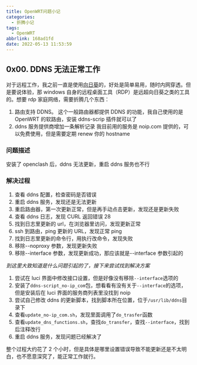 ```yaml
---
title: OpenWRT问题小记
categories:
  - 折腾小记
tags:
  - OpenWRT
abbrlink: 168ad1fd
date: 2022-05-13 11:53:59
---
```


## 0x00. DDNS 无法正常工作

对于远程工作，我之前一直是使用[向日葵](https://sunlogin.oray.com/)的，好处是简单易用，随时内网穿透。但是要说体验，那 windows 自身的远程桌面工具（RDP）是远超向日葵之类的工具的。想要 rdp 家庭网络，需要折腾几个东西：

1. 路由支持 DDNS。
   这个一般路由器都提供 DDNS 的功能，我自己使用的是 OpenWRT 的软路由，安装 ddns-scrip 插件就可以了
2. ddns 服务提供商增加一条解析记录
   我目前用的服务是 noip.com 提供的，可以免费使用，但是需要定期 renew 你的 hostname

<!--more-->

### 问题描述

安装了 openclash 后，ddns 无法更新，重启 ddns 服务也不行

### 解决过程

1. 查看 ddns 配置，检查密码是否错误
2. 重启 ddns 服务，发现还是无法更新
3. 重启路由器，第一次更新正常，但是再手动点击更新，发现还是更新失败
4. 查看 ddns 日志，发现 CURL 返回错误 28
5. 找到日志里更新的 url，在浏览器里访问，发现更新正常
6. ssh 到路由，ping 更新的 URL，发现正常 ping
7. 找到日志里更新的命令行，用执行改命令，发现失败
8. 移除--noproxy 参数，发现更新失败
9. 移除--interface 参数，发现更新成功，那应该就是--interface 参数引起的

_到这里大致知道是什么问题引起的了，接下来尝试找到解决方案_

1. 尝试在 luci 界面中修改接口设置，但是好像没有移除`--interface`选项的
2. 安装了`ddns-script_no-ip_com`包，想看看有没有关于`--interface`的选项，但是安装后在 luci 界面的服务商列表里没找到 noip
3. 尝试自己修改 ddns 的更新脚本，找到脚本所在位置，位于`/usr/lib/ddns`目录下
4. 查看`update_no-ip_com.sh`，发现里面调用了`do_trasfer`函数
5. 查看`update_dns_functions.sh`，查找`do_transfer`，查找`--interface`，找到后注释改行
6. 重启 ddns 服务，发现问题已经解决了

整个过程大约花了 2 个小时，但是具体是哪里设置错误导致不能更新还是不太明白，也不愿意深究了，能正常工作就行。
